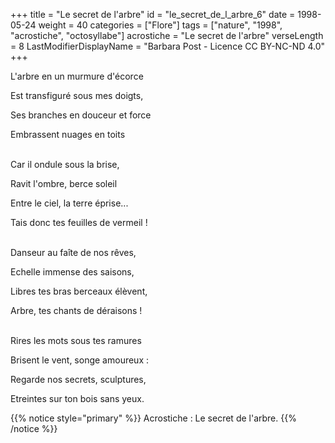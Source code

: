 +++
title = "Le secret de l'arbre"
id = "le_secret_de_l_arbre_6"
date = 1998-05-24
weight = 40
categories = ["Flore"]
tags = ["nature", "1998", "acrostiche", "octosyllabe"]
acrostiche = "Le secret de l'arbre"
verseLength = 8
LastModifierDisplayName = "Barbara Post - Licence CC BY-NC-ND 4.0"
+++

L'arbre en un murmure d'écorce

Est transfiguré sous mes doigts,

Ses branches en douceur et force

Embrassent nuages en toits

 \
Car il ondule sous la brise,

Ravit l'ombre, berce soleil

Entre le ciel, la terre éprise...

Tais donc tes feuilles de vermeil !

 \
Danseur au faîte de nos rêves,

Echelle immense des saisons,

Libres tes bras berceaux élèvent,

Arbre, tes chants de déraisons !

 \
Rires les mots sous tes ramures

Brisent le vent, songe amoureux :

Regarde nos secrets, sculptures,

Etreintes sur ton bois sans yeux.

{{% notice style="primary" %}}
Acrostiche : Le secret de l'arbre.
{{% /notice %}}
